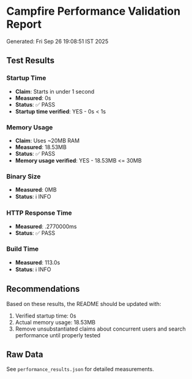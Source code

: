 # Campfire Performance Validation Report

Generated: Fri Sep 26 19:08:51 IST 2025

## Test Results

### Startup Time
- **Claim**: Starts in under 1 second
- **Measured**: 0s
- **Status**: ✅ PASS
- **Startup time verified**: YES - 0s < 1s

### Memory Usage
- **Claim**: Uses ~20MB RAM
- **Measured**: 18.53MB
- **Status**: ✅ PASS
- **Memory usage verified**: YES - 18.53MB <= 30MB

### Binary Size
- **Measured**: 0MB
- **Status**: ℹ️ INFO

### HTTP Response Time
- **Measured**: .2770000ms
- **Status**: ✅ PASS

### Build Time
- **Measured**: 113.0s
- **Status**: ℹ️ INFO

## Recommendations

Based on these results, the README should be updated with:
1. Verified startup time: 0s
2. Actual memory usage: 18.53MB
3. Remove unsubstantiated claims about concurrent users and search performance until properly tested

## Raw Data

See `performance_results.json` for detailed measurements.
